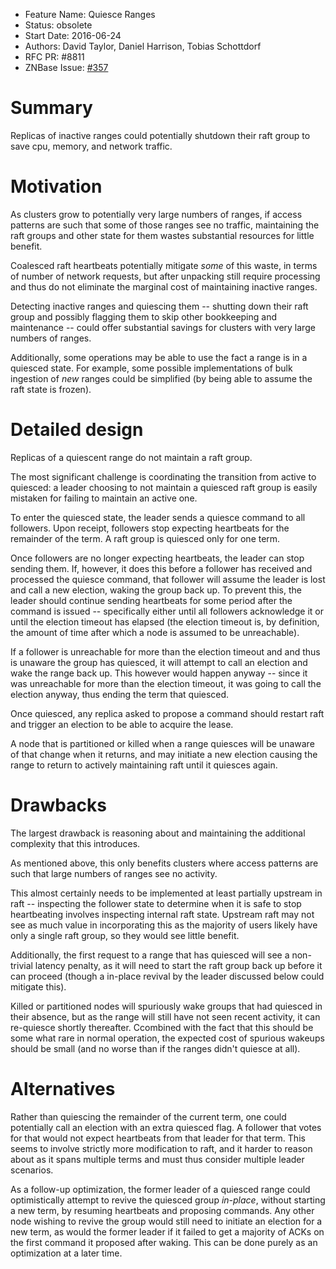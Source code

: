 - Feature Name: Quiesce Ranges
- Status: obsolete
- Start Date: 2016-06-24
- Authors: David Taylor, Daniel Harrison, Tobias Schottdorf
- RFC PR: #8811
- ZNBase Issue: [#357](https://github.com/znbasedb/znbase/issues/357)


# Summary
Replicas of inactive ranges could potentially shutdown their raft group to save
cpu, memory, and network traffic.

# Motivation
As clusters grow to potentially very large numbers of ranges, if access patterns
are such that some of those ranges see no traffic, maintaining the raft groups
and other state for them wastes substantial resources for little benefit.

Coalesced raft heartbeats potentially mitigate _some_ of this waste, in terms of
number of network requests, but after unpacking still require processing and
thus do not eliminate the marginal cost of maintaining inactive ranges.

Detecting inactive ranges and quiescing them -- shutting down their raft group
and possibly flagging them to skip other bookkeeping and maintenance -- could
offer substantial savings for clusters with very large numbers of ranges.

Additionally, some operations may be able to use the fact a range is in a
quiesced state. For example, some possible implementations of bulk ingestion of
*new* ranges could be simplified (by being able to assume the raft state is
frozen).

# Detailed design
Replicas of a quiescent range do not maintain a raft group.

The most significant challenge is coordinating the transition from active to
quiesced: a leader choosing to not maintain a quiesced raft group is easily
mistaken for failing to maintain an active one.

To enter the quiesced state, the leader sends a quiesce command to all
followers. Upon receipt, followers stop expecting heartbeats for the remainder
of the term. A raft group is quiesced only for one term.

Once followers are no longer expecting heartbeats, the leader can stop sending
them. If, however, it does this before a follower has received and processed the
quiesce command, that follower will assume the leader is lost and call a new
election, waking the group back up. To prevent this, the leader should continue
sending heartbeats for some period after the command is issued -- specifically
either until all followers acknowledge it or until the election timeout has
elapsed (the election timeout is, by definition, the amount of time after which
a node is assumed to be unreachable).

If a follower is unreachable for more than the election timeout and and thus is
unaware the group has quiesced, it will attempt to call an election and wake the
range back up. This however would happen anyway -- since it was unreachable for
more than the election timeout, it was going to call the election anyway, thus
ending the term that quiesced.

Once quiesced, any replica asked to propose a command should restart raft and
trigger an election to be able to acquire the lease.

A node that is partitioned or killed when a range quiesces will be unaware of
that change when it returns, and may initiate a new election causing the range
to return to actively maintaining raft until it quiesces again.

# Drawbacks
The largest drawback is reasoning about and maintaining the additional
complexity that this introduces.

As mentioned above, this only benefits clusters where access patterns are such
that large numbers of ranges see no activity.

This almost certainly needs to be implemented at least partially upstream in
raft -- inspecting the follower state to determine when it is safe to stop
heartbeating involves inspecting internal raft state. Upstream raft may not see
as much value in incorporating this as the majority of users likely have only a
single raft group, so they would see little benefit.

Additionally, the first request to a range that has quiesced will see a
non-trivial latency penalty, as it will need to start the raft group back up
before it can proceed (though a in-place revival by the leader discussed below
could mitigate this).

Killed or partitioned nodes will spuriously wake groups that had quiesced in
their absence, but as the range will still have not seen recent activity, it can
re-quiesce shortly thereafter. Ccombined with the fact that this should be some
what rare in normal operation, the expected cost of spurious wakeups should be
small (and no worse than if the ranges didn't quiesce at all).

# Alternatives
Rather than quiescing the remainder of the current term, one could potentially
call an election with an extra quiesced flag. A follower that votes for that
would not expect heartbeats from that leader for that term. This seems to
involve strictly more modification to raft, and it harder to reason about as it
spans multiple terms and must thus consider multiple leader scenarios.

As a follow-up optimization, the former leader of a quiesced range could
optimistically attempt to revive the quiesced group *in-place*, without starting
a new term, by resuming heartbeats and proposing commands. Any other node
wishing to revive the group would still need to initiate an election for a new
term, as would the former leader if it failed to get a majority of ACKs on the
first command it proposed after waking. This can be done purely as an
optimization at a later time.
